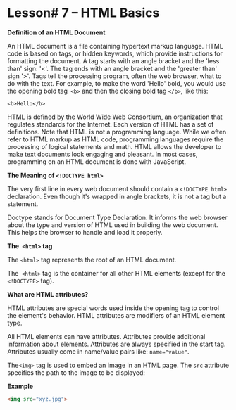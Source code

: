 # Lesson# 7 – HTML Basics 


**Definition of an HTML Document**

An HTML document is a file containing hypertext markup language. HTML code is based on tags, or hidden keywords, which provide instructions for formatting the document. A tag starts with an angle bracket and the 'less than' sign: '<'. The tag ends with an angle bracket and the 'greater than' sign '>'. Tags tell the processing program, often the web browser, what to do with the text. For example, to make the word 'Hello' bold, you would use the opening bold tag` <b>` and then the closing bold tag `</b>`, like this:

`<b>Hello</b>`

HTML is defined by the World Wide Web Consortium, an organization that regulates standards for the Internet. Each version of HTML has a set of definitions. Note that HTML is not a programming language. While we often refer to HTML markup as HTML code, programming languages require the processing of logical statements and math. HTML allows the developer to make text documents look engaging and pleasant. In most cases, programming on an HTML document is done with JavaScript.

**The Meaning of `<!DOCTYPE html>`**

The very first line in every web document should contain a `<!DOCTYPE html>` declaration. Even though it's wrapped in angle brackets, it is not a tag but a statement.

Doctype stands for Document Type Declaration. It informs the web browser about the type and version of HTML used in building the web document. This helps the browser to handle and load it properly.

**The` <html>` tag**

The `<html>` tag represents the root of an HTML document.

The` <html>` tag is the container for all other HTML elements (except for the` <!DOCTYPE>` tag).

**What are HTML attributes?**

HTML attributes are special words used inside the opening tag to control the element's behavior. HTML attributes are modifiers of an HTML element type.

All HTML elements can have attributes. Attributes provide additional information about elements. Attributes are always specified in the start tag. Attributes usually come in name/value pairs like: `name="value"`.

The`<img>` tag is used to embed an image in an HTML page. The `src` attribute specifies the path to the image to be displayed:

**Example**

```html 
<img src="xyz.jpg">